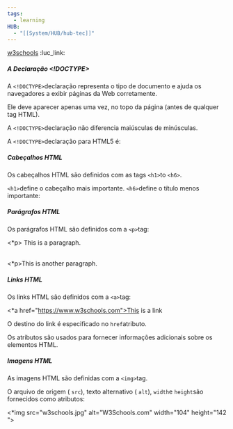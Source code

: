 ```yaml
---
tags:
  - learning
HUB:
  - "[[System/HUB/hub-tec]]"
---
```

[w3schools](https://www.w3schools.com/html/html_basic.asp) :luc_link:

##### A Declaração <!DOCTYPE>

A `<!DOCTYPE>`declaração representa o tipo de documento e ajuda os navegadores a exibir páginas da Web corretamente.

Ele deve aparecer apenas uma vez, no topo da página (antes de qualquer tag HTML).

A `<!DOCTYPE>`declaração não diferencia maiúsculas de minúsculas.

A `<!DOCTYPE>`declaração para HTML5 é:

<!DOCTYPE html> 

##### Cabeçalhos HTML

Os cabeçalhos HTML são definidos com as tags `<h1>`to `<h6>`.

`<h1>`define o cabeçalho mais importante. `<h6>`define o título menos importante:



##### Parágrafos HTML

Os parágrafos HTML são definidos com a `<p>`tag:

<*p> This is a paragraph. </p>  
<*p>This is another paragraph.</p>



##### Links HTML

Os links HTML são definidos com a `<a>`tag:

<*a href="https://www.w3schools.com">This is a link</a>

O destino do link é especificado no `href`atributo. 

Os atributos são usados ​​para fornecer informações adicionais sobre os elementos HTML.


##### Imagens HTML

As imagens HTML são definidas com a `<img>`tag.

O arquivo de origem ( `src`), texto alternativo ( `alt`), `width`e `height`são fornecidos como atributos:

<*img src="w3schools.jpg" alt="W3Schools.com" width="104" height="142">

